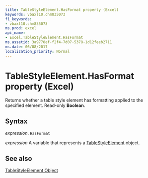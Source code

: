 ```yaml
---
title: TableStyleElement.HasFormat property (Excel)
keywords: vbaxl10.chm835073
f1_keywords:
- vbaxl10.chm835073
ms.prod: excel
api_name:
- Excel.TableStyleElement.HasFormat
ms.assetid: 3a9778ef-f2f4-7d07-5378-1d12feeb2711
ms.date: 06/08/2017
localization_priority: Normal
---
```



# TableStyleElement.HasFormat property (Excel)

Returns whether a table style element has formatting applied to the specified element. Read-only  **Boolean**.


## Syntax

_expression_. `HasFormat`

_expression_ A variable that represents a [TableStyleElement](./Excel.TableStyleElement.md) object.


## See also


[TableStyleElement Object](Excel.TableStyleElement.md)


